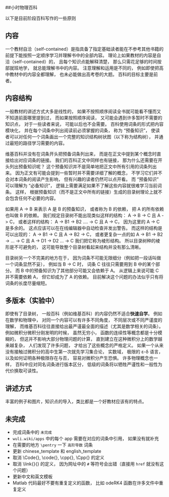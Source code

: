 ##小时物理百科

以下是目前阶段百科写作的一些原则

## 内容
一个教材自洽（self-contained）是指具备了指定基础读者能在不参考其他书籍的前提下能按照一定顺序学习并理解书中的全部内容。 理论上如果教材的内容是自洽（self-contained）的， 且每个知识点能解释清楚， 那么只需花足够的时间按部就班地学， 就总能理解书中的内容。 注意理解和运用是不同的， 例如即使把高中教材中的内容全都理解， 也未必能做出高考卷的大题。 百科的目标主要是前者。

## 内容结构
一般教材的讲述方式大多是线性的， 如果不按照顺序阅读全书就可能看不懂而又不知道前面哪里提到过， 而如果按照顺序阅读， 又可能会遇到许多暂时不需要的知识点， 对于一些读者来说， 可能以后也不会需要。 百科使用词条的形式把内容模块化， 并在每个词条中列出阅读前必须掌握的词条， 称为 “预备知识”， 使读者可以对任何一个词条画出一个完整的知识结构树状图（以下称为结构树）， 并通过最短的路径学习需要的内容。

维基百科并没有在词条开头把预备词条列出来， 而是在正文中提到某个概念时直接给出对应词条的链接。 我们的百科正文中同样也有链接， 那为什么还需要在开头列出预备知识呢？ 这个预备知识并不是简单地把正文中所有引用的词条列出来。 因为正文有可能会提到一些暂时并不需要详细了解的概念， 不学习它们并不会对本词条的阅读产生影响， 但有兴趣的读者仍然可以点开看。 而 “预备知识” 可以理解为 “必备知识”， 逻辑上需要满足如果不了解这些内容就很难学习当前词条。 这样， 根据预备知识（而不是正文中所有的链接）生成的目录树理论上就不会包含任何不必要的内容。

如果用 A -> B 来表示 A 是 B 的预备知识， 或者称为 B 的依赖， 把 A 的所有依赖也叫做 B 的依赖。 我们规定目录树不能出现类似这样的结构： A -> B -> C 且 A -> C， 或者这样的结构： A -> B1 -> B2 .... -> C 且 A -> C， 因为这里的 A -> C 是多余的。 这点应该可以在在线编辑器中自动检查并发出警告。 而这样的结构是可以出现的： A -> B1 -> C 且 A -> B2 -> C， 或者更复杂一点的如 A -> B1 -> B2 -> ... -> C 且 A -> D1 -> D2 ... -> C 我们把它称为棱形结构。 所以目录树种的棱形是不可避免的， 这可能导致整个目录树看起来结构并没有那么清晰。

目录树另一个不完美的地方在于， 因为词条不可能无限细分（例如把一段话叫做一个词条显然不妥）， 例如当 B -> C 时， 词条 C 往往只需要用到 B 中的某个部分。 而 B 中的预备知识为了其他部分可能又会依赖于 A。 从逻辑上来说可能 C 并不需要依赖 A， 但它却成为了 A 的依赖。 目前解决这个问题的办法似乎只有将词条的长度尽量缩短。

## 多版本（实验中）
即使有了目录树， 一般百科（例如维基百科）的内容仍然不适合**快速自学**。 例如在数学和物理中， 对同一个内容可以有许多不同角度， 不同层次或不同严谨度的理解， 而维基百科往往直接给出最严谨最全面的描述（尤其是数学相关的词条）。 例如微积分微积分刚发明的时候， 虽然无穷小， 函数的连续性等概念都是十分模糊的， 但这并不影响大部分物理问题的计算， 直到建立在这种微积分上的数学越来越复杂， 人们发现了许多问题， 才给出了这些概念的严格定义。 如果一个从来没有接触过微积分的高中生第一次就先学习集合论， 实数域， 极限的 ε-δ 语言， 以及如何证明各种极限存在与否， 容易对微积分产生恐惧。 许多物理概念也一样， 百科中应对同名词条进行版本区分， 低级的词条将以牺牲严谨性和一般性为代价换取可读性。

## 讲述方式
丰富的例子和图片，知识点的导入，类比都是一个好教材应该有的特点。

## 未完成
* 完成词条中的 `未完成`
* `wuli.wiki/apps` 中的每个 app 需要在对应的词条中引用， 如果没有就补充
* 在需要的地方 `\pentry` 一下 `高阶导数` 词条
* 更新 chinese_template 和 english_template
* 取消 \Code{}, \code{}, \cpp{}, \Cpp{} 的定义
* 取消 \link{}{} 的定义， 因为网址中的 `#` 等符号会出错（直接用 `href` 就没有这个问题）
* 更新中文和英文模板
* Matlab 代码最好不要有重复定义的函数， 比如 odeRK4 函数在许多文件中重复定义
